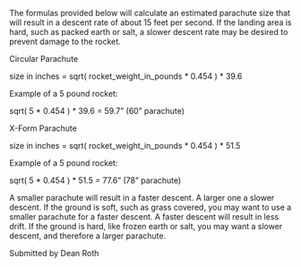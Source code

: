 The formulas provided below will calculate an estimated parachute size that will result in a descent rate of about 15 feet per second. If the landing area is hard, such as packed earth or salt, a slower descent rate may be desired to prevent damage to the rocket.

Circular Parachute

size in inches = sqrt( rocket\_weight\_in\_pounds \* 0.454 ) \* 39.6

Example of a 5 pound rocket:

sqrt( 5 \* 0.454 ) \* 39.6 = 59.7” (60” parachute)

X-Form Parachute

size in inches = sqrt( rocket\_weight\_in\_pounds \* 0.454 ) \* 51.5

Example of a 5 pound rocket:

sqrt( 5 \* 0.454 ) \* 51.5 = 77.6” (78” parachute)

A smaller parachute will result in a faster descent. A larger one a slower descent. If the ground is soft, such as grass covered, you may want to use a smaller parachute for a faster descent. A faster descent will result in less drift. If the ground is hard, like frozen earth or salt, you may want a slower descent, and therefore a larger parachute.

Submitted by Dean Roth
